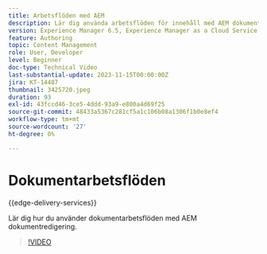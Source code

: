```yaml
---
title: Arbetsflöden med AEM
description: Lär dig använda arbetsflöden för innehåll med AEM dokumentredigering.
version: Experience Manager 6.5, Experience Manager as a Cloud Service
feature: Authoring
topic: Content Management
role: User, Developer
level: Beginner
doc-type: Technical Video
last-substantial-update: 2023-11-15T00:00:00Z
jira: KT-14487
thumbnail: 3425720.jpeg
duration: 93
exl-id: 43fccd46-3ce5-4ddd-93a9-e800a4d69f25
source-git-commit: 48433a5367c281cf5a1c106b08a1306f1b0e8ef4
workflow-type: tm+mt
source-wordcount: '27'
ht-degree: 0%

---
```


# Dokumentarbetsflöden

{{edge-delivery-services}}

Lär dig hur du använder dokumentarbetsflöden med AEM dokumentredigering.

>[!VIDEO](https://video.tv.adobe.com/v/3425720/?learn=on)
